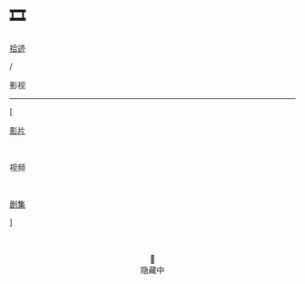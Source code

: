 # 🎞️


<div class="nav-tab">
  <a href="../../cages"><p class="not">拾迹</p></a>
  <p class="now">/</p><p class="now">影视</p>
</div>

---

<div class="nav-tab">
  <p class="bord">[</p>
  <a href="../movies"><p class="not">影片</p></a>&nbsp;
  <p class="now">视频</p>&nbsp;
  <a href="../movies-drama"><p class="not">剧集</p></a>
  <p class="bord">]</p>
</div>


<center><br><br>🔐<br>隐藏中</center>

